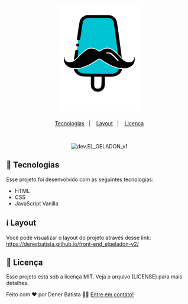 <h1 align="center">
  <img alt="EL_GELADON_v1" title="EL_GELADON_v1" src="./assets/images/logo.svg" width="220px" />
</h1>

<p align="center">
  <a href="#-tecnologias">Tecnologias</a>&nbsp;&nbsp;&nbsp;|&nbsp;&nbsp;&nbsp;
  <a href="#information_source-Layout">Layout</a>&nbsp;&nbsp;&nbsp;|&nbsp;&nbsp;&nbsp;  
  <a href="#memo-licença">Licença</a>
</p>

<br>

<p align="center">
  <img alt="dev.EL_GELADON_v1" src="https://cdn.discordapp.com/attachments/947324026236330018/975582281659990056/68747470733a2f2f63646e2e646973636f72646170702e636f.png" wimage.pngidth="100%">
</p>

## 🚀 Tecnologias

Esse projeto foi desenvolvido com as seguintes tecnologias:

- HTML
- CSS
- JavaScript Vanilla



## :information_source: Layout

Você pode visualizar o layout do projeto através desse link: https://denerbatista.github.io/front-end_elgeladon-v2/

## :memo: Licença

Esse projeto está sob a licença MIT. Veja o arquivo (LICENSE) para mais detalhes.

Feito com ❤️ por Dener Batista 👋🏽 [Entre em contato!](https://www.linkedin.com/in/dener-gomes-batista-83894168/)
